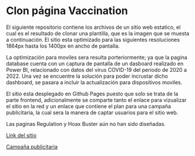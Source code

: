 # Clon página Vaccination

El siguiente repositorio contiene los archivos de un sitio web estatico, el cual es el resultado de clonar una plantilla, que es la imagen que se muesta a continuación. El sitio esta optimizado para las siguientes resoluciones 1864px hasta los 1400px en ancho de pantalla.


La optimización para moviles sera resulta porteriormente; ya que la pagina database cuenta con un captura de pantalla de un dasboard realizado en Power BI, relacionado con datos del virus COVID-19 del periodo de 2020 a 2022. Una vez se encuentre la solución para poder incrustar dicho dashboard, se pasara a incluir la actualización para dispositivos moviles.

El sitio esta desplegado en Github Pages puesto que solo se trata de la parte frontend, adicionalmente se comparte tanto el enlace para vizualizar el sitio en la red y un enlace que contiene el plan para una campaña publicitaria, la cual sera la manera de captar usuarios para el sitio web.

Las paginas Regulation y Hoax Buster aún no han sido diseñadas.

[Link del sitio](https://angelcruzo.github.io/vaccination-COVID/)

[Campaña publicitaria](https://miro.com/app/board/uXjVOGmpBL0=/?invite_link_id=651295536913)
